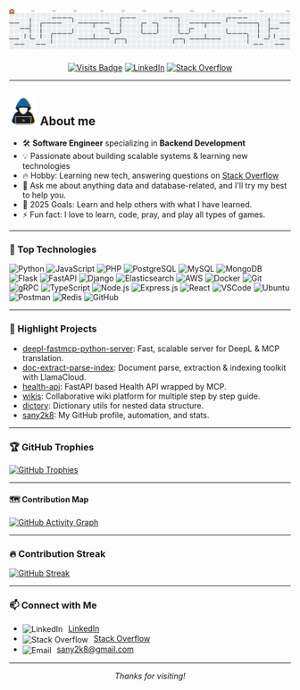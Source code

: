 <!-- GitHub Profile README for sany2k8 -->
<div align="center">

<picture>
  <source media="(prefers-color-scheme: dark)" srcset="https://raw.githubusercontent.com/sany2k8/sany2k8/output/pacman-contribution-graph-dark.svg">
  <source media="(prefers-color-scheme: light)" srcset="https://raw.githubusercontent.com/sany2k8/sany2k8/output/pacman-contribution-graph.svg">
  <img alt="pacman contribution graph" src="https://raw.githubusercontent.com/sany2k8/sany2k8/output/pacman-contribution-graph.svg">
</picture>

[![Visits Badge](https://komarev.com/ghpvc/?username=sany2k8&style=for-the-badge&color=blue)](https://github.com/sany2k8)
[![LinkedIn](https://img.shields.io/badge/LinkedIn-md--sany--ahmed-0077B5?style=for-the-badge&logo=linkedin)](https://www.linkedin.com/in/md-sany-ahmed-9ab00745/)
[![Stack Overflow](https://img.shields.io/badge/Stack%20Overflow-AlwaysSunny-F48024?style=for-the-badge&logo=stackoverflow&logoColor=white)](https://stackoverflow.com/users/1138192/a-l-w-a-y-s-s-u-n-n-y)

</div>

---

## <picture><img src = "https://raw.githubusercontent.com/sany2k8/sany2k8/master/images/about_me.gif" width = 50px></picture> About me

- 🛠️ **Software Engineer** specializing in **Backend Development**
- 💡 Passionate about building scalable systems & learning new technologies
- 🔥 Hobby: Learning new tech, answering questions on [Stack Overflow](https://stackoverflow.com/users/1138192/a-l-w-a-y-s-s-u-n-n-y)
- 💬 Ask me about anything data and database-related, and I'll try my best to help you.  
- 🥅 2025 Goals: Learn and help others with what I have learned.  
- ⚡ Fun fact: I love to learn, code, pray, and play all types of games.  
---

### 🚀 Top Technologies

![Python](https://img.shields.io/badge/Python-3670A0?style=for-the-badge&logo=python&logoColor=ffd43b)
![JavaScript](https://img.shields.io/badge/JavaScript-323330?style=for-the-badge&logo=javascript&logoColor=F7DF1E)
![PHP](https://img.shields.io/badge/PHP-777BB4?style=for-the-badge&logo=php&logoColor=white)
![PostgreSQL](https://img.shields.io/badge/PostgreSQL-316192?style=for-the-badge&logo=postgresql&logoColor=white)
![MySQL](https://img.shields.io/badge/MySQL-005C84?style=for-the-badge&logo=mysql&logoColor=white)
![MongoDB](https://img.shields.io/badge/MongoDB-47A248?style=for-the-badge&logo=mongodb&logoColor=white)
![Flask](https://img.shields.io/badge/Flask-000000?style=for-the-badge&logo=flask&logoColor=white)
![FastAPI](https://img.shields.io/badge/FastAPI-005571?style=for-the-badge&logo=fastapi)
![Django](https://img.shields.io/badge/Django-092E20?style=for-the-badge&logo=django&logoColor=white)
![Elasticsearch](https://img.shields.io/badge/Elasticsearch-005571?style=for-the-badge&logo=elasticsearch)
![AWS](https://img.shields.io/badge/AWS-232F3E?style=for-the-badge&logo=amazon-aws)
![Docker](https://img.shields.io/badge/Docker-2496ED?style=for-the-badge&logo=docker&logoColor=white)
![Git](https://img.shields.io/badge/Git-F05032?style=for-the-badge&logo=git&logoColor=white)
![gRPC](https://img.shields.io/badge/gRPC-0080FF?style=for-the-badge&logo=grpc&logoColor=white)
![TypeScript](https://img.shields.io/badge/TypeScript-3178C6?style=for-the-badge&logo=typescript&logoColor=white)
![Node.js](https://img.shields.io/badge/Node.js-339933?style=for-the-badge&logo=node.js&logoColor=white)
![Express.js](https://img.shields.io/badge/Express.js-404D59?style=for-the-badge&logo=express&logoColor=white)
![React](https://img.shields.io/badge/React-20232A?style=for-the-badge&logo=react&logoColor=61DAFB)
![VSCode](https://img.shields.io/badge/VS%20Code-007ACC?style=for-the-badge&logo=visual-studio-code&logoColor=white)
![Ubuntu](https://img.shields.io/badge/Ubuntu-E95420?style=for-the-badge&logo=ubuntu&logoColor=white)
![Postman](https://img.shields.io/badge/Postman-FF6C37?style=for-the-badge&logo=postman&logoColor=white)
![Redis](https://img.shields.io/badge/Redis-DC382D?style=for-the-badge&logo=redis&logoColor=white)
![GitHub](https://img.shields.io/badge/GitHub-181717?style=for-the-badge&logo=github&logoColor=white)

---

### 🌟 Highlight Projects

- [deepl-fastmcp-python-server](https://github.com/AlwaysSany/deepl-fastmcp-python-server): Fast, scalable server for DeepL & MCP translation.
- [doc-extract-parse-index](https://github.com/AlwaysSany/doc-extract-parse-index): Document parse, extraction & indexing toolkit with LlamaCloud.
- [health-api](https://github.com/AlwaysSany/health-api): FastAPI based Health API wrapped by MCP.
- [wikis](https://github.com/sany2k8/wikis): Collaborative wiki platform for multiple step by step guide.
- [dictory](https://github.com/sany2k8/dictory): Dictionary utils for nested data structure.
- [sany2k8](https://github.com/sany2k8/sany2k8): My GitHub profile, automation, and stats.

---

### 🏆 GitHub Trophies

[![GitHub Trophies](https://github-profile-trophy.vercel.app/?username=sany2k8&margin-w=10&theme=gruvbox&no-bg=true&no-frame=true)](https://github.com/ryo-ma/github-profile-trophy)

---

#### 🗺️ Contribution Map

[![GitHub Activity Graph](https://github-readme-activity-graph.vercel.app/graph?username=sany2k8&theme=gruvbox)](https://github.com/ashutosh00710/github-readme-activity-graph)

---

### 🔥 Contribution Streak

[![GitHub Streak](https://streak-stats.demolab.com?user=sany2k8&theme=gruvbox&hide_border=true)](https://git.io/streak-stats)

---

### 📫 Connect with Me

- <img alt="LinkedIn" height="18" src="https://raw.githubusercontent.com/danielcranney/readme-generator/main/public/icons/socials/linkedin.svg" style="vertical-align:middle; margin-right:6px;"> [LinkedIn](https://www.linkedin.com/in/md-sany-ahmed-9ab00745/)
- <img alt="Stack Overflow" height="18" src="https://cdn.simpleicons.org/stackoverflow/F48024" style="vertical-align:middle; margin-right:6px;"> [Stack Overflow](https://stackoverflow.com/users/1138192/a-l-w-a-y-s-s-u-n-n-y)
- <img alt="Email" height="18" src="https://cdn.simpleicons.org/gmail/EA4335" style="vertical-align:middle; margin-right:6px;"> sany2k8@gmail.com
---

<div align="center">

_Thanks for visiting!_

</div>
